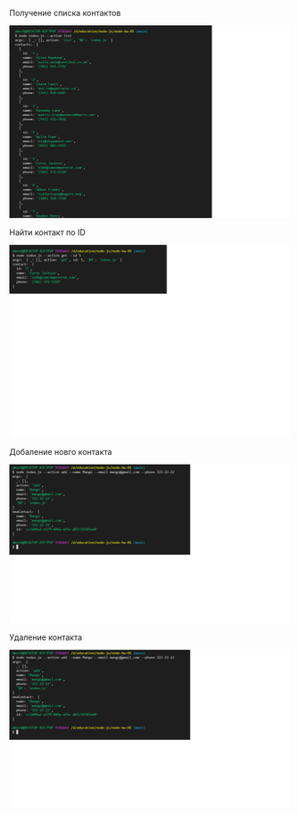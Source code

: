 Получение списка контактов

![Список контактов](https://github.com/Chackorbit/node-hw-01/blob/main/screenshot/list.png)

Найти контакт по ID

![Получение контакта по ID](https://github.com/Chackorbit/node-hw-01/blob/main/screenshot/get.png)

Добаление новго контакта

![Добавление нового контакта](https://github.com/Chackorbit/node-hw-01/blob/main/screenshot/add.png)

Удаление контакта

![Удаление контакта](https://github.com/Chackorbit/node-hw-01/blob/main/screenshot/remove.png)
